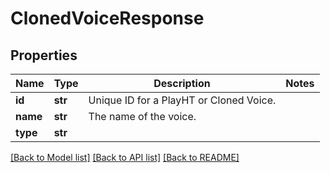 # ClonedVoiceResponse

## Properties
Name | Type | Description | Notes
------------ | ------------- | ------------- | -------------
**id** | **str** | Unique ID for a PlayHT or Cloned Voice. | 
**name** | **str** | The name of the voice. | 
**type** | **str** |  | 

[[Back to Model list]](../README.md#documentation-for-models) [[Back to API list]](../README.md#documentation-for-api-endpoints) [[Back to README]](../README.md)

